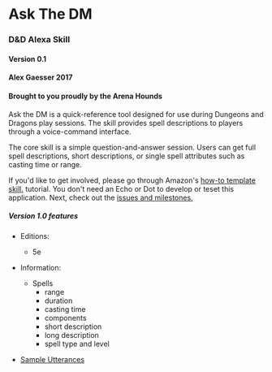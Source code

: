 # Ask The DM
### D&D Alexa Skill
#### Version 0.1

#### Alex Gaesser 2017
#### Brought to you proudly by the Arena Hounds

Ask the DM is a quick-reference tool designed for use during Dungeons and Dragons play sessions. The skill provides spell descriptions to players through a voice-command interface.

The core skill is a simple question-and-answer session. Users can get full spell descriptions, short descriptions, or single spell attributes such as casting time or range.

If you'd like to get involved, please go through Amazon's [how-to template skill.](https://github.com/alexa/skill-sample-nodejs-howto) tutorial. You don't need an Echo or Dot to develop or teset this application. Next, check out the [issues and milestones.](https://github.com/omegabytes/askTheDM.git/issues)


##### Version 1.0 features
- Editions:
	- 5e
- Information:
	- Spells
		- range
		- duration
		- casting time
		- components
		- short description 
		- long description 
		- spell type and level

- [Sample Utterances](https://github.com/omegabytes/askTheDM/blob/master/speechAssets/SampleUtterances_en_US.txt)
